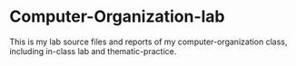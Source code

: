 # Computer-Organization-lab
This is my lab source files and reports of my computer-organization class, including in-class lab and thematic-practice.
